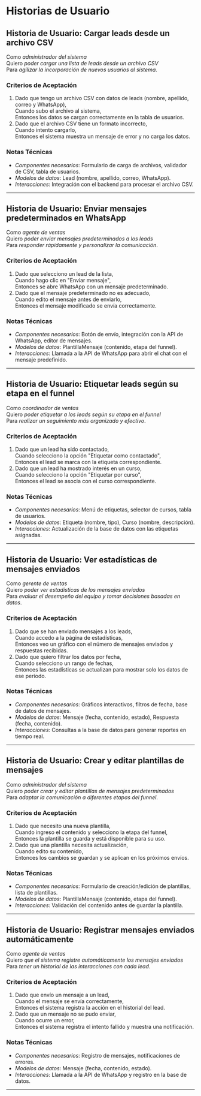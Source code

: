 # Historias de Usuario

## Historia de Usuario: Cargar leads desde un archivo CSV

Como *administrador del sistema*  
Quiero *poder cargar una lista de leads desde un archivo CSV*  
Para *agilizar la incorporación de nuevos usuarios al sistema*.

### Criterios de Aceptación

1. Dado que tengo un archivo CSV con datos de leads (nombre, apellido, correo y WhatsApp),  
   Cuando subo el archivo al sistema,  
   Entonces los datos se cargan correctamente en la tabla de usuarios.
2. Dado que el archivo CSV tiene un formato incorrecto,  
   Cuando intento cargarlo,  
   Entonces el sistema muestra un mensaje de error y no carga los datos.

### Notas Técnicas

- *Componentes necesarios*: Formulario de carga de archivos, validador de CSV, tabla de usuarios.
- *Modelos de datos*: Lead (nombre, apellido, correo, WhatsApp).
- *Interacciones*: Integración con el backend para procesar el archivo CSV.

---

## Historia de Usuario: Enviar mensajes predeterminados en WhatsApp

Como *agente de ventas*  
Quiero *poder enviar mensajes predeterminados a los leads*  
Para *responder rápidamente y personalizar la comunicación*.

### Criterios de Aceptación

1. Dado que selecciono un lead de la lista,  
   Cuando hago clic en "Enviar mensaje",  
   Entonces se abre WhatsApp con un mensaje predeterminado.
2. Dado que el mensaje predeterminado no es adecuado,  
   Cuando edito el mensaje antes de enviarlo,  
   Entonces el mensaje modificado se envía correctamente.

### Notas Técnicas

- *Componentes necesarios*: Botón de envío, integración con la API de WhatsApp, editor de mensajes.
- *Modelos de datos*: PlantillaMensaje (contenido, etapa del funnel).
- *Interacciones*: Llamada a la API de WhatsApp para abrir el chat con el mensaje predefinido.

---

## Historia de Usuario: Etiquetar leads según su etapa en el funnel

Como *coordinador de ventas*  
Quiero *poder etiquetar a los leads según su etapa en el funnel*  
Para *realizar un seguimiento más organizado y efectivo*.

### Criterios de Aceptación

1. Dado que un lead ha sido contactado,  
   Cuando selecciono la opción "Etiquetar como contactado",  
   Entonces el lead se marca con la etiqueta correspondiente.
2. Dado que un lead ha mostrado interés en un curso,  
   Cuando selecciono la opción "Etiquetar por curso",  
   Entonces el lead se asocia con el curso correspondiente.

### Notas Técnicas

- *Componentes necesarios*: Menú de etiquetas, selector de cursos, tabla de usuarios.
- *Modelos de datos*: Etiqueta (nombre, tipo), Curso (nombre, descripción).
- *Interacciones*: Actualización de la base de datos con las etiquetas asignadas.

---

## Historia de Usuario: Ver estadísticas de mensajes enviados

Como *gerente de ventas*  
Quiero *poder ver estadísticas de los mensajes enviados*  
Para *evaluar el desempeño del equipo y tomar decisiones basadas en datos*.

### Criterios de Aceptación

1. Dado que se han enviado mensajes a los leads,  
   Cuando accedo a la página de estadísticas,  
   Entonces veo un gráfico con el número de mensajes enviados y respuestas recibidas.
2. Dado que quiero filtrar los datos por fecha,  
   Cuando selecciono un rango de fechas,  
   Entonces las estadísticas se actualizan para mostrar solo los datos de ese período.

### Notas Técnicas

- *Componentes necesarios*: Gráficos interactivos, filtros de fecha, base de datos de mensajes.
- *Modelos de datos*: Mensaje (fecha, contenido, estado), Respuesta (fecha, contenido).
- *Interacciones*: Consultas a la base de datos para generar reportes en tiempo real.

---

## Historia de Usuario: Crear y editar plantillas de mensajes

Como *administrador del sistema*  
Quiero *poder crear y editar plantillas de mensajes predeterminados*  
Para *adaptar la comunicación a diferentes etapas del funnel*.

### Criterios de Aceptación

1. Dado que necesito una nueva plantilla,  
   Cuando ingreso el contenido y selecciono la etapa del funnel,  
   Entonces la plantilla se guarda y está disponible para su uso.
2. Dado que una plantilla necesita actualización,  
   Cuando edito su contenido,  
   Entonces los cambios se guardan y se aplican en los próximos envíos.

### Notas Técnicas

- *Componentes necesarios*: Formulario de creación/edición de plantillas, lista de plantillas.
- *Modelos de datos*: PlantillaMensaje (contenido, etapa del funnel).
- *Interacciones*: Validación del contenido antes de guardar la plantilla.

---

## Historia de Usuario: Registrar mensajes enviados automáticamente

Como *agente de ventas*  
Quiero *que el sistema registre automáticamente los mensajes enviados*  
Para *tener un historial de las interacciones con cada lead*.

### Criterios de Aceptación

1. Dado que envío un mensaje a un lead,  
   Cuando el mensaje se envía correctamente,  
   Entonces el sistema registra la acción en el historial del lead.
2. Dado que un mensaje no se pudo enviar,  
   Cuando ocurre un error,  
   Entonces el sistema registra el intento fallido y muestra una notificación.

### Notas Técnicas

- *Componentes necesarios*: Registro de mensajes, notificaciones de errores.
- *Modelos de datos*: Mensaje (fecha, contenido, estado).
- *Interacciones*: Llamada a la API de WhatsApp y registro en la base de datos.

---